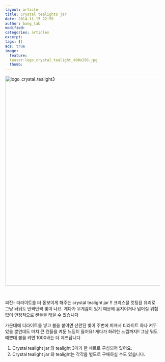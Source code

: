 ```yaml
---
layout: article
title: Crystal tealights jar
date: 2014-11-15 22:50
author: bang_lab
modified:
categories: articles
excerpt: 
tags: []
ads: true
image:
  feature:
  teaser:logo_crystal_tealight_400x250.jpg
  thumb:
---
```


<a href="https://bybanglab.files.wordpress.com/2014/11/logo_crystal_tealight32.jpg"><img class="alignnone size-large wp-image-60" src="https://bybanglab.files.wordpress.com/2014/11/logo_crystal_tealight32.jpg?w=840" alt="logo_crystal_tealight3" width="840" height="682" /></a>

&nbsp;

쨔잔- 티라이트를 더 돋보이게 해주는 crystal tealight jar !!
크리스탈 컷팅된 유리로 그냥 놔둬도 반짝반짝 빛이 나요.
게다가 무게감이 있기 때문에 움지이거나 넘어질 위험 없이 안정적으로 캔들을 태울 수 있습니다 <i class="_4-k1 img sp_CHjQ01Xff48 sx_6db290"></i>

가운데에 티라이트를 넣고 불을 붙이면 산란된 빛이 주변에 퍼져서 티라이트 하나 켜두었을 뿐인데도 마치 큰 캔들을 켜둔 느낌이 들어요! 게다가 화려한 느낌까지!!
그냥 둬도 예쁜데 불을 켜면 1<span class="text_exposed_show">000배는 더 예쁘답니다 <i class="_4-k1 img sp_CHjQ01Xff48 sx_6db290"></i></span>

1. Crystal tealight jar 와 tealight 3개가 한 세트로 구성되어 있어요.
2. Crystal tealight jar 와 tealight는 각각을 별도로 구매하실 수도 있습니다.
